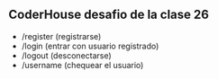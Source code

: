 ## CoderHouse desafio de la clase 26

- /register (registrarse)
- /login (entrar con usuario registrado)
- /logout (desconectarse)
- /username (chequear el usuario)
